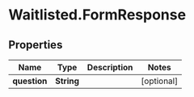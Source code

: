 # Waitlisted.FormResponse

## Properties
Name | Type | Description | Notes
------------ | ------------- | ------------- | -------------
**question** | **String** |  | [optional] 


